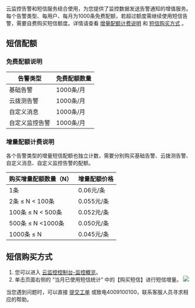 云监控告警和短信服务结合使用，为您提供了监控数据发送告警通知的增值服务。每个告警类型、每用户、每月为1000条免费配额，若超过额度需继续使用短信告警，需要自费购买短信额度。详情请查看 [增量配额计费说明](#step1) 和 [短信购买方式](#step2)  。

## 短信配额

### 免费配额说明

| 告警类型       | 免费配额数量 |
| -------------- | ------------ |
| 基础告警       | 1000条/月    |
| 云拨测告警     | 1000条/月    |
| 自定义消息     | 1000条/月    |
| 自定义监控告警 | 1000条/月    |

### 增量配额计费说明[](id:step1)

各个告警类型的增量短信配额也独立计数，需要分别购买基础告警、云拨测告警、自定义消息、自定义监控告警的配额。

| 购买增量配额数量（N） | 增量配额价格 |
| ---------------- | ------------ |
| 1条           | 0.06元/条  |
| 2条 ≤ N < 100条         | 0.055元/条   |
| 100条 ≤ N < 500条   | 0.052元/条   |
| 500条 ≤ N <1000条  | 0.050元/条   |
| 1000条 ≤ N         | 0.045元/条   |


## 短信购买方式[](id:step2)
1. 您可以进入 [云监控控制台-监控概览](https://console.cloud.tencent.com/monitor/overview)。
2. 单击页面右侧的 “当月已使用短信统计” 中的【购买短信】进行短信增量。
![](https://main.qcloudimg.com/raw/cb3bbb4c3813a9e1f75c4fb451d979fa.png)

当您遇到问题时，可以直接 [提交工单](https://console.cloud.tencent.com/workorder/category) 或致电4009100100，联系客服人员寻求相应的帮助。
